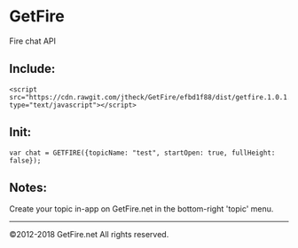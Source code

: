 # GetFire

Fire chat API


Include:
---

```
<script src="https://cdn.rawgit.com/jtheck/GetFire/efbd1f88/dist/getfire.1.0.1.min.js" type="text/javascript"></script>
```

Init:
---
```
var chat = GETFIRE({topicName: "test", startOpen: true, fullHeight: false});
```

Notes:
---
Create your topic in-app on GetFire.net in the bottom-right 'topic' menu.


---
©2012-2018 GetFire.net All rights reserved.
